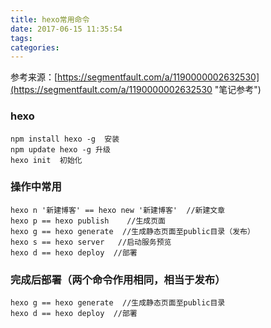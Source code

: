 ```yaml
---
title: hexo常用命令
date: 2017-06-15 11:35:54
tags:
categories:
---
```

参考来源：[https://segmentfault.com/a/1190000002632530](https://segmentfault.com/a/1190000002632530 "笔记参考")
### hexo

	npm install hexo -g  安装
	npm update hexo -g 升级
	hexo init  初始化

<!--more-->

### 操作中常用

	hexo n '新建博客' == hexo new '新建博客'  //新建文章
	hexo p == hexo publish	  //生成页面
	hexo g == hexo generate  //生成静态页面至public目录（发布）
	hexo s == hexo server   //启动服务预览
	hexo d == hexo deploy  //部署

### 完成后部署（两个命令作用相同，相当于发布）
	hexo g == hexo generate  //生成静态页面至public目录
	hexo d == hexo deploy  //部署

